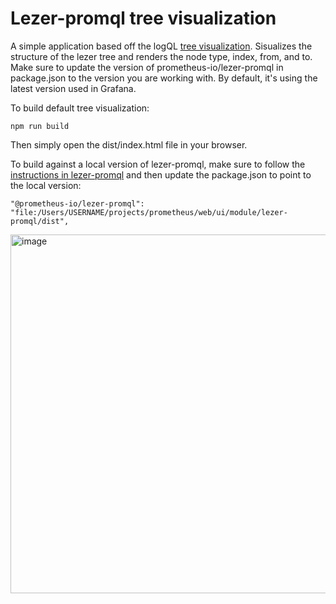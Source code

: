 # Lezer-promql tree visualization
A simple application based off the logQL [tree visualization](https://github.com/grafana/lezer-logql/blob/main/tools/tree-viz.html). Sisualizes the structure of the lezer tree and renders the node type, index, from, and to.
Make sure to update the version of prometheus-io/lezer-promql in package.json to the version you are working with. By default, it's using the latest version used in Grafana.

To build default tree visualization:

```
npm run build
```

Then simply open the dist/index.html file in your browser.

To build against a local version of lezer-promql, make sure to follow the [instructions in lezer-promql](https://github.com/prometheus/prometheus/blob/main/web/ui/module/lezer-promql/README.md) and then update the package.json to point to the local version: 

    "@prometheus-io/lezer-promql": "file:/Users/USERNAME/projects/prometheus/web/ui/module/lezer-promql/dist",
    
<img width="574" alt="image" src="https://github.com/gtk-grafana/lezer-promql-tree-viz/assets/109082771/401284bb-1fcb-4f6c-9b4c-1d057bbaf6d4">
